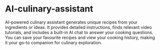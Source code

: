 # AI-culinary-assistant
AI-powered culinary assistant generates unique recipes from your ingredients or ideas. It provides detailed instructions, finds relevant video tutorials, and includes a built-in AI chat to answer your cooking questions. You can save your favourite recipes and view your cooking history, making it your go-to companion for culinary exploration.
